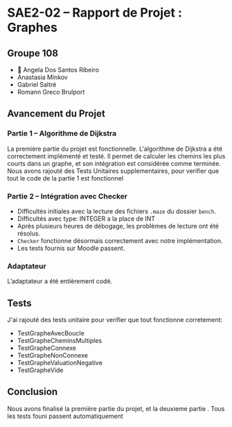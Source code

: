 # SAE2-02 – Rapport de Projet : Graphes

## Groupe 108

- 👑 Angela Dos Santos Ribeiro 
- Anastasia Minkov  
- Gabriel Saltré  
- Romann Greco Brulport  

## Avancement du Projet

### Partie 1 – Algorithme de Dijkstra

La première partie du projet est fonctionnelle. L'algorithme de Dijkstra a été correctement implémenté et testé. Il permet de calculer les chemins les plus courts dans un graphe, et son intégration est considérée comme terminée.
Nous avons rajouté des Tests Unitaires supplementaires, pour verifier que tout le code de la partie 1 est fonctionnel

### Partie 2 – Intégration avec Checker

- Difficultés initiales avec la lecture des fichiers `.maze` du dossier `bench`.
- Difficultés avec type: INTEGER a la place de INT
- Après plusieurs heures de débogage, les problèmes de lecture ont été résolus.
- `Checker` fonctionne désormais correctement avec notre implémentation.
- Les tests fournis sur Moodle passent.

### Adaptateur

L’adaptateur a été entièrement codé.

## Tests

J'ai rajouté des tests unitaire pour verifier que tout fonctionne corretement:
- TestGrapheAvecBoucle
- TestGrapheCheminsMultiples
- TestGrapheConnexe
- TestGrapheNonConnexe
- TestGrapheValuationNegative
- TestGrapheVide 

## Conclusion

Nous avons finalisé la première partie du projet, et la deuxieme partie . Tous les tests founi passent automatiquement
